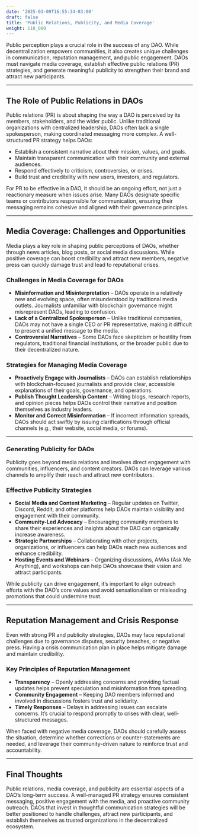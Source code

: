 ```yaml
---
date: '2025-03-09T16:55:34-03:00'
draft: false
title: 'Public Relations, Publicity, and Media Coverage'
weight: 110_000
---
```


Public perception plays a crucial role in the success of any DAO. While decentralization empowers communities, it also creates unique challenges in communication, reputation management, and public engagement. DAOs must navigate media coverage, establish effective public relations (PR) strategies, and generate meaningful publicity to strengthen their brand and attract new participants.  

---  

## **The Role of Public Relations in DAOs**  

Public relations (PR) is about shaping the way a DAO is perceived by its members, stakeholders, and the wider public. Unlike traditional organizations with centralized leadership, DAOs often lack a single spokesperson, making coordinated messaging more complex. A well-structured PR strategy helps DAOs:  

- Establish a consistent narrative about their mission, values, and goals.  
- Maintain transparent communication with their community and external audiences.  
- Respond effectively to criticism, controversies, or crises.  
- Build trust and credibility with new users, investors, and regulators.  

For PR to be effective in a DAO, it should be an ongoing effort, not just a reactionary measure when issues arise. Many DAOs designate specific teams or contributors responsible for communication, ensuring their messaging remains cohesive and aligned with their governance principles.  

---  

## **Media Coverage: Challenges and Opportunities**  

Media plays a key role in shaping public perceptions of DAOs, whether through news articles, blog posts, or social media discussions. While positive coverage can boost credibility and attract new members, negative press can quickly damage trust and lead to reputational crises.  

### **Challenges in Media Coverage for DAOs**  

- **Misinformation and Misinterpretation** – DAOs operate in a relatively new and evolving space, often misunderstood by traditional media outlets. Journalists unfamiliar with blockchain governance might misrepresent DAOs, leading to confusion.  
- **Lack of a Centralized Spokesperson** – Unlike traditional companies, DAOs may not have a single CEO or PR representative, making it difficult to present a unified message to the media.  
- **Controversial Narratives** – Some DAOs face skepticism or hostility from regulators, traditional financial institutions, or the broader public due to their decentralized nature.  

### **Strategies for Managing Media Coverage**  

- **Proactively Engage with Journalists** – DAOs can establish relationships with blockchain-focused journalists and provide clear, accessible explanations of their goals, governance, and operations.  
- **Publish Thought Leadership Content** – Writing blogs, research reports, and opinion pieces helps DAOs control their narrative and position themselves as industry leaders.  
- **Monitor and Correct Misinformation** – If incorrect information spreads, DAOs should act swiftly by issuing clarifications through official channels (e.g., their website, social media, or forums).  

---  

### **Generating Publicity for DAOs**  

Publicity goes beyond media relations and involves direct engagement with communities, influencers, and content creators. DAOs can leverage various channels to amplify their reach and attract new contributors.  

### **Effective Publicity Strategies**  

- **Social Media and Content Marketing** – Regular updates on Twitter, Discord, Reddit, and other platforms help DAOs maintain visibility and engagement with their community.  
- **Community-Led Advocacy** – Encouraging community members to share their experiences and insights about the DAO can organically increase awareness.  
- **Strategic Partnerships** – Collaborating with other projects, organizations, or influencers can help DAOs reach new audiences and enhance credibility.  
- **Hosting Events and Webinars** – Organizing discussions, AMAs (Ask Me Anything), and workshops can help DAOs showcase their vision and attract participants.  

While publicity can drive engagement, it’s important to align outreach efforts with the DAO’s core values and avoid sensationalism or misleading promotions that could undermine trust.  

---  

## **Reputation Management and Crisis Response**  

Even with strong PR and publicity strategies, DAOs may face reputational challenges due to governance disputes, security breaches, or negative press. Having a crisis communication plan in place helps mitigate damage and maintain credibility.  

### **Key Principles of Reputation Management**  

- **Transparency** – Openly addressing concerns and providing factual updates helps prevent speculation and misinformation from spreading.  
- **Community Engagement** – Keeping DAO members informed and involved in discussions fosters trust and solidarity.  
- **Timely Responses** – Delays in addressing issues can escalate concerns. It’s crucial to respond promptly to crises with clear, well-structured messages.  

When faced with negative media coverage, DAOs should carefully assess the situation, determine whether corrections or counter-statements are needed, and leverage their community-driven nature to reinforce trust and accountability.  

---  

## **Final Thoughts**  

Public relations, media coverage, and publicity are essential aspects of a DAO’s long-term success. A well-managed PR strategy ensures consistent messaging, positive engagement with the media, and proactive community outreach. DAOs that invest in thoughtful communication strategies will be better positioned to handle challenges, attract new participants, and establish themselves as trusted organizations in the decentralized ecosystem.  

